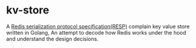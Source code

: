 # kv-store

A [Redis serialization protocol specification(RESP)](https://redis.io/docs/latest/develop/reference/protocol-spec/) complain key value store written in Golang, An attempt to decode how Redis works under the hood and  understand the design decisions.

